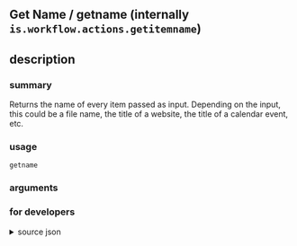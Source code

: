 
## Get Name / getname (internally `is.workflow.actions.getitemname`)



## description
### summary
Returns the name of every item passed as input. Depending on the input, this could be a file name, the title of a website, the title of a calendar event, etc.


### usage
`getname `

### arguments


### for developers

<details><summary>source json</summary>
<p>
```json
{
	"ActionClass": "WFGetItemNameAction",
	"ActionKeywords": [
		"title"
	],
	"Category": "Scripting",
	"Description": {
		"DescriptionSummary": "Returns the name of every item passed as input. Depending on the input, this could be a file name, the title of a website, the title of a calendar event, etc."
	},
	"IconName": "Scripting.png",
	"Input": {
		"Multiple": true,
		"Required": true,
		"Types": [
			"WFContentItem"
		]
	},
	"Name": "Get Name",
	"Output": {
		"Multiple": true,
		"OutputName": "Name",
		"Types": [
			"NSString"
		]
	},
	"Subcategory": "Content"
}
```
</p></details>
